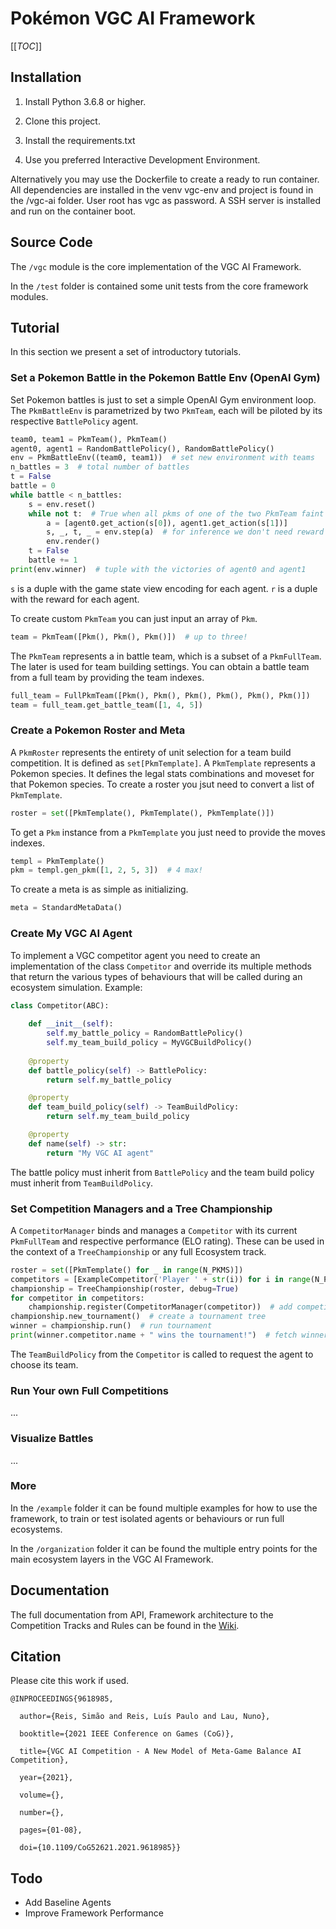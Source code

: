 # Pokémon VGC AI Framework

[[_TOC_]]

## Installation

1. Install Python 3.6.8 or higher.

2. Clone this project.

3. Install the requirements.txt

4. Use you preferred Interactive Development Environment.

Alternatively you may use the Dockerfile to create a ready to run container. All dependencies are installed in the venv
vgc-env and project is found in the /vgc-ai folder. User root has vgc as password. A SSH server is installed and run on
the container boot.

## Source Code

The `/vgc` module is the core implementation of the VGC AI Framework.

In the `/test` folder is contained some unit tests from the core framework modules.

## Tutorial

In this section we present a set of introductory tutorials.

### Set a Pokemon Battle in the Pokemon Battle Env (OpenAI Gym)

Set Pokemon battles is just to set a simple OpenAI Gym environment loop. The `PkmBattleEnv` is parametrized
by two `PkmTeam`, each will be piloted by its respective `BattlePolicy` agent.

```python
team0, team1 = PkmTeam(), PkmTeam()
agent0, agent1 = RandomBattlePolicy(), RandomBattlePolicy()
env = PkmBattleEnv((team0, team1))  # set new environment with teams
n_battles = 3  # total number of battles
t = False
battle = 0
while battle < n_battles:
    s = env.reset()
    while not t:  # True when all pkms of one of the two PkmTeam faint
        a = [agent0.get_action(s[0]), agent1.get_action(s[1])]
        s, _, t, _ = env.step(a)  # for inference we don't need reward
        env.render()
    t = False
    battle += 1
print(env.winner)  # tuple with the victories of agent0 and agent1
```

`s` is a duple with the game state view encoding for each agent. `r` is a duple with the reward for each agent.

To create custom `PkmTeam` you can just input an array of `Pkm`.

```python
team = PkmTeam([Pkm(), Pkm(), Pkm()])  # up to three!
```

The `PkmTeam` represents a in battle team, which is a subset of a `PkmFullTeam`. The later is used for team building 
settings. You can obtain a battle team from a full team by providing the team indexes.

```python
full_team = FullPkmTeam([Pkm(), Pkm(), Pkm(), Pkm(), Pkm(), Pkm()])
team = full_team.get_battle_team([1, 4, 5])
```

### Create a Pokemon Roster and Meta

A `PkmRoster` represents the entirety of unit selection for a team build competition. It is defined as 
`set[PkmTemplate]`. A `PkmTemplate` represents a Pokemon species. It defines the legal stats combinations and moveset
for that Pokemon species. To create a roster you jsut need to convert a list of `PkmTemplate`.

```python
roster = set([PkmTemplate(), PkmTemplate(), PkmTemplate()])
```

To get a `Pkm` instance from a `PkmTemplate` you just need to provide the moves indexes.

```python
templ = PkmTemplate()
pkm = templ.gen_pkm([1, 2, 5, 3])  # 4 max!
```

To create a meta is as simple as initializing.

```python
meta = StandardMetaData()
```

### Create My VGC AI Agent

To implement a VGC competitor agent you need to create an implementation of the class `Competitor` and override its
multiple methods that return the various types of behaviours that will be called during an ecosystem simulation.
Example:

```python
class Competitor(ABC):
    
    def __init__(self):
        self.my_battle_policy = RandomBattlePolicy()
        self.my_team_build_policy = MyVGCBuildPolicy()
        
    @property
    def battle_policy(self) -> BattlePolicy:
        return self.my_battle_policy

    @property
    def team_build_policy(self) -> TeamBuildPolicy:
        return self.my_team_build_policy

    @property
    def name(self) -> str:
        return "My VGC AI agent"
```

The battle policy must inherit from `BattlePolicy` and the team build policy must inherit from `TeamBuildPolicy`.

### Set Competition Managers and a Tree Championship

A `CompetitorManager` binds and manages a `Competitor` with its current `PkmFullTeam` and respective performance (ELO 
rating). These can be used in the context of a `TreeChampionship` or any full Ecosystem track. 

```python
roster = set([PkmTemplate() for _ in range(N_PKMS)])
competitors = [ExampleCompetitor('Player ' + str(i)) for i in range(N_PLAYERS)]
championship = TreeChampionship(roster, debug=True)
for competitor in competitors:
    championship.register(CompetitorManager(competitor))  # add competitor to the tournament and set his team
championship.new_tournament()  # create a tournament tree
winner = championship.run()  # run tournament
print(winner.competitor.name + " wins the tournament!")  # fetch winner
```

The `TeamBuildPolicy` from the `Competitor` is called to request the agent to choose its team.

### Run Your own Full Competitions

...

### Visualize Battles

...

### More

In the `/example` folder it can be found multiple examples for how to use the framework, to train or test isolated agents
or behaviours or run full ecosystems.

In the `/organization` folder it can be found the multiple entry points for the main ecosystem layers in the VGC AI
Framework.

## Documentation

The full documentation from API, Framework architecture to the Competition Tracks and
Rules can be found in the [Wiki](https://gitlab.com/DracoStriker/pokemon-vgc-engine/-/wikis/home).

## Citation

Please cite this work if used.

```
@INPROCEEDINGS{9618985,

  author={Reis, Simão and Reis, Luís Paulo and Lau, Nuno},

  booktitle={2021 IEEE Conference on Games (CoG)}, 

  title={VGC AI Competition - A New Model of Meta-Game Balance AI Competition}, 

  year={2021},

  volume={},

  number={},

  pages={01-08},

  doi={10.1109/CoG52621.2021.9618985}}
```

## Todo

* Add Baseline Agents
* Improve Framework Performance
